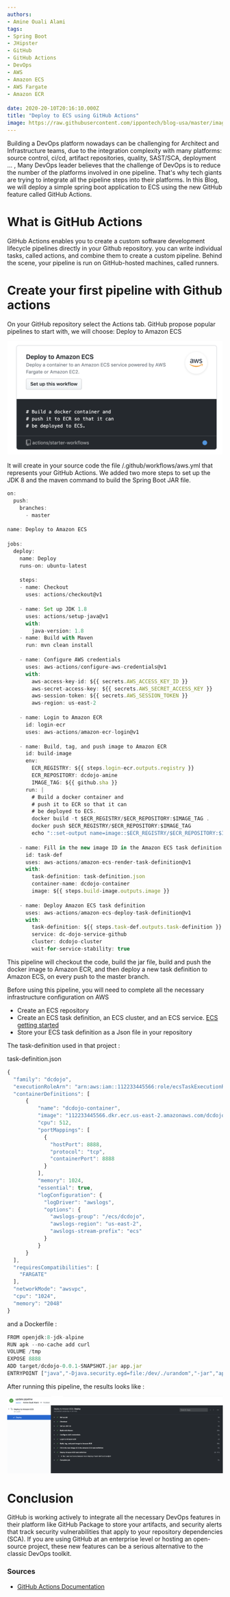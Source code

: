 ```yaml
---
authors:
- Amine Ouali Alami
tags:
- Spring Boot
- JHipster
- GitHub
- GitHub Actions
- DevOps
- AWS
- Amazon ECS
- AWS Fargate
- Amazon ECR

date: 2020-20-10T20:16:10.000Z
title: "Deploy to ECS using GitHub Actions"
image: https://raw.githubusercontent.com/ippontech/blog-usa/master/images/2020/01/deployToEcsWithGithubAction.jpg
---
```


Building a DevOps platform nowadays can be challenging for Architect and Infrastructure teams, due to the integration complexity with many platforms: source control, ci/cd, artifact repositories, quality, SAST/SCA, deployment ...  , Many DevOps leader believes that the challenge of DevOps is to reduce the number of the platforms involved in one pipeline.
That's why tech giants are trying to integrate all the pipeline steps into their platforms.
In this Blog, we will deploy a simple spring boot application to ECS using the new GitHub feature called GitHub Actions.

# What is GitHub Actions
GitHub Actions enables you to create a custom software development lifecycle pipelines directly in your Github repository.
you can write individual tasks, called actions, and combine them to create a custom pipeline.
Behind the scene, your pipeline is run on GitHub-hosted machines, called runners.


# Create your first pipeline with Github actions
On your GitHub repository select the Actions tab.
GitHub propose popular pipelines to start with, we will choose: Deploy to Amazon ECS

![01](https://raw.githubusercontent.com/ippontech/blog-usa/master/images/2020/01/deployToEcsWithGithubAction-01.png)

It will create in your source code the file /.github/workflows/aws.yml that represents your GitHub Actions.
We added two more steps to set up the JDK 8 and the maven command to build the Spring Boot JAR file.


```js
on:
  push:
    branches:
      - master

name: Deploy to Amazon ECS

jobs:
  deploy:
    name: Deploy
    runs-on: ubuntu-latest

    steps:
    - name: Checkout
      uses: actions/checkout@v1

    - name: Set up JDK 1.8
      uses: actions/setup-java@v1
      with:
        java-version: 1.8
    - name: Build with Maven
      run: mvn clean install

    - name: Configure AWS credentials
      uses: aws-actions/configure-aws-credentials@v1
      with:
        aws-access-key-id: ${{ secrets.AWS_ACCESS_KEY_ID }}
        aws-secret-access-key: ${{ secrets.AWS_SECRET_ACCESS_KEY }}
        aws-session-token: ${{ secrets.AWS_SESSION_TOKEN }}
        aws-region: us-east-2

    - name: Login to Amazon ECR
      id: login-ecr
      uses: aws-actions/amazon-ecr-login@v1
    
    - name: Build, tag, and push image to Amazon ECR
      id: build-image
      env:
        ECR_REGISTRY: ${{ steps.login-ecr.outputs.registry }}
        ECR_REPOSITORY: dcdojo-amine
        IMAGE_TAG: ${{ github.sha }}
      run: |
        # Build a docker container and
        # push it to ECR so that it can
        # be deployed to ECS.
        docker build -t $ECR_REGISTRY/$ECR_REPOSITORY:$IMAGE_TAG .
        docker push $ECR_REGISTRY/$ECR_REPOSITORY:$IMAGE_TAG
        echo "::set-output name=image::$ECR_REGISTRY/$ECR_REPOSITORY:$IMAGE_TAG"

    - name: Fill in the new image ID in the Amazon ECS task definition
      id: task-def
      uses: aws-actions/amazon-ecs-render-task-definition@v1
      with:
        task-definition: task-definition.json
        container-name: dcdojo-container
        image: ${{ steps.build-image.outputs.image }}

    - name: Deploy Amazon ECS task definition
      uses: aws-actions/amazon-ecs-deploy-task-definition@v1
      with:
        task-definition: ${{ steps.task-def.outputs.task-definition }}
        service: dc-dojo-service-github
        cluster: dcdojo-cluster
        wait-for-service-stability: true

```

This pipeline  will checkout the code, build the jar file, build and push the docker image to Amazon ECR, and then  deploy a new task definition to Amazon ECS, on every push to the master branch.

Before using this pipeline, you will need to complete all the necessary infrastructure configuration on AWS
- Create an ECS repository
- Create an ECS task definition, an ECS cluster, and an ECS service. [ECS getting started](https://us-east-2.console.aws.amazon.com/ecs/home?region=us-east-2#/firstRun)
- Store your ECS task definition as a Json file in your repository

The task-definition used in that project :

task-definition.json
```js
{
  "family": "dcdojo",
  "executionRoleArn": "arn:aws:iam::112233445566:role/ecsTaskExecutionRole",
  "containerDefinitions": [
      {
          "name": "dcdojo-container",
          "image": "112233445566.dkr.ecr.us-east-2.amazonaws.com/dcdojo-amine:4622390a2b34f72y5f389cb62128a305641942cd",
          "cpu": 512,
          "portMappings": [
            {
              "hostPort": 8888,
              "protocol": "tcp",
              "containerPort": 8888
            }
          ],
          "memory": 1024,
          "essential": true,
          "logConfiguration": {
            "logDriver": "awslogs",
            "options": {
              "awslogs-group": "/ecs/dcdojo",
              "awslogs-region": "us-east-2",
              "awslogs-stream-prefix": "ecs"
            }
          }
      }
  ],
  "requiresCompatibilities": [
    "FARGATE"
  ],
  "networkMode": "awsvpc",
  "cpu": "1024",
  "memory": "2048"
}
```

and a Dockerfile :

```js
FROM openjdk:8-jdk-alpine
RUN apk --no-cache add curl
VOLUME /tmp
EXPOSE 8888
ADD target/dcdojo-0.0.1-SNAPSHOT.jar app.jar
ENTRYPOINT ["java","-Djava.security.egd=file:/dev/./urandom","-jar","app.jar"]
```

After running this pipeline, the results looks like :

![02](https://raw.githubusercontent.com/ippontech/blog-usa/master/images/2020/01/deployToEcsWithGithubAction-02.png)



# Conclusion
GitHub is working actively to integrate all the necessary DevOps features in their platform like GitHub Package to store your artifacts, and security alerts that track security vulnerabilities that apply to your repository dependencies (SCA).
If you are using GitHub at an enterprise level or hosting an open-source project, these new features can be a serious alternative to the classic DevOps toolkit.

### Sources
* [GitHub Actions Documentation](https://help.github.com/en/actions)

